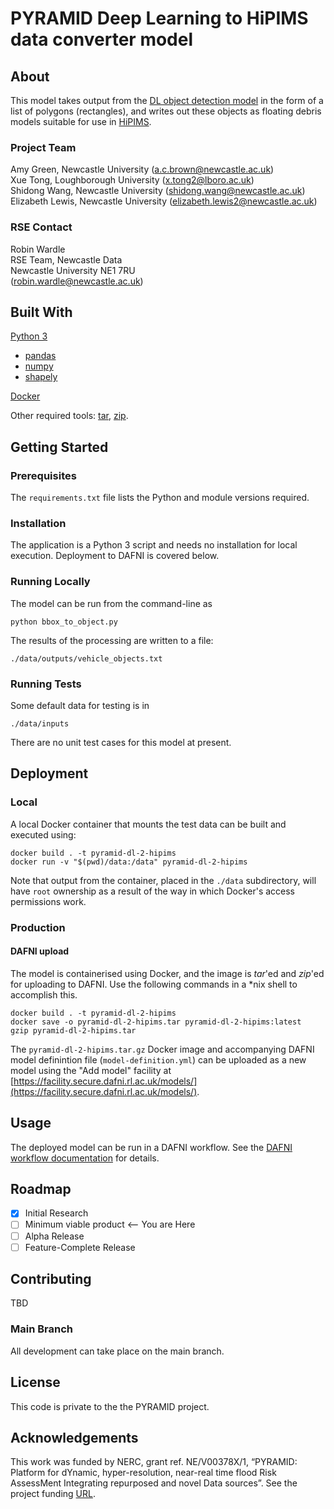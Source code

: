 

# PYRAMID Deep Learning to HiPIMS data converter model

## About
This model takes output from the [DL object detection model](https://github.com/NCL-PYRAMID/PYRAMID-object-detection) in the form of a list of polygons (rectangles), and writes out these objects as floating debris models suitable for use in [HiPIMS](https://github.com/NCL-PYRAMID/PYRAMID-HiPIMS).

### Project Team
Amy Green, Newcastle University  ([a.c.brown@newcastle.ac.uk](mailto:a.c.brown@newcastle.ac.uk))  
Xue Tong, Loughborough University ([x.tong2@lboro.ac.uk](mailto:x.tong2@lboro.ac.uk))  
Shidong Wang, Newcastle University ([shidong.wang@newcastle.ac.uk](mailto:shidong.wang@newcastle.ac.uk))  
Elizabeth Lewis, Newcastle University  ([elizabeth.lewis2@newcastle.ac.uk](mailto:elizabeth.lewis2@newcastle.ac.uk))  

### RSE Contact
Robin Wardle  
RSE Team, Newcastle Data  
Newcastle University NE1 7RU  
([robin.wardle@newcastle.ac.uk](mailto:robin.wardle@newcastle.ac.uk))  

## Built With

[Python 3](https://www.python.org)  
* [pandas](https://pandas.pydata.org)  
* [numpy](https://numpy.org)  
* [shapely](https://github.com/shapely/shapely)  

[Docker](https://www.docker.com)  

Other required tools: [tar](https://www.unix.com/man-page/linux/1/tar/), [zip](https://www.unix.com/man-page/linux/1/gzip/).

## Getting Started

### Prerequisites
The `requirements.txt` file lists the Python and module versions required.

### Installation
The application is a Python 3 script and needs no installation for local execution. Deployment to DAFNI is covered below.

### Running Locally
The model can be run from the command-line as

```
python bbox_to_object.py
```

The results of the processing are written to a file:

```
./data/outputs/vehicle_objects.txt
```

### Running Tests
Some default data for testing is in

```
./data/inputs
```

There are no unit test cases for this model at present.

## Deployment

### Local
A local Docker container that mounts the test data can be built and executed using:

```
docker build . -t pyramid-dl-2-hipims
docker run -v "$(pwd)/data:/data" pyramid-dl-2-hipims
```

Note that output from the container, placed in the `./data` subdirectory, will have `root` ownership as a result of the way in which Docker's access permissions work.

### Production
#### DAFNI upload
The model is containerised using Docker, and the image is _tar_'ed and _zip_'ed for uploading to DAFNI. Use the following commands in a *nix shell to accomplish this.

```
docker build . -t pyramid-dl-2-hipims
docker save -o pyramid-dl-2-hipims.tar pyramid-dl-2-hipims:latest
gzip pyramid-dl-2-hipims.tar
```

The `pyramid-dl-2-hipims.tar.gz` Docker image and accompanying DAFNI model definintion file (`model-definition.yml`) can be uploaded as a new model using the "Add model" facility at [https://facility.secure.dafni.rl.ac.uk/models/](https://facility.secure.dafni.rl.ac.uk/models/).

## Usage
The deployed model can be run in a DAFNI workflow. See the [DAFNI workflow documentation](https://docs.secure.dafni.rl.ac.uk/docs/how-to/how-to-create-a-workflow) for details.

## Roadmap
- [x] Initial Research  
- [ ] Minimum viable product <-- You are Here  
- [ ] Alpha Release  
- [ ] Feature-Complete Release  

## Contributing
TBD

### Main Branch
All development can take place on the main branch. 

## License
This code is private to the the PYRAMID project.

## Acknowledgements
This work was funded by NERC, grant ref. NE/V00378X/1, “PYRAMID: Platform for dYnamic, hyper-resolution, near-real time flood Risk AssessMent Integrating repurposed and novel Data sources”. See the project funding [URL](https://gtr.ukri.org/projects?ref=NE/V00378X/1).

